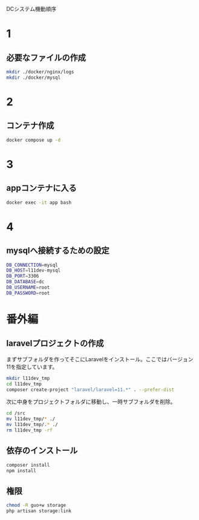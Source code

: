 DCシステム機動順序

# 1

## 必要なファイルの作成
```bash
mkdir ./docker/nginx/logs
mkdir ./docker/mysql
```

# 2
## コンテナ作成
```bash
docker compose up -d
```

# 3 
## appコンテナに入る
```bash
docker exec -it app bash
```

# 4
## mysqlへ接続するための設定
```bash
DB_CONNECTION=mysql
DB_HOST=l11dev-mysql
DB_PORT=3306
DB_DATABASE=dc
DB_USERNAME=root
DB_PASSWORD=root
```

# 番外編 
## laravelプロジェクトの作成

まずサブフォルダを作ってそこにLaravelをインストール。ここではバージョン11を指定しています。
```bash
mkdir l11dev_tmp
cd l11dev_tmp
composer create-project "laravel/laravel=11.*" . --prefer-dist
```

次に中身をプロジェクトフォルダに移動し、一時サブフォルダを削除。
```bash
cd /src
mv l11dev_tmp/* ./
mv l11dev_tmp/.* ./
rm l11dev_tmp -rf
```

## 依存のインストール
```bash
composer install
npm install
```

## 権限
```bash
chmod -R guo+w storage
php artisan storage:link
```

